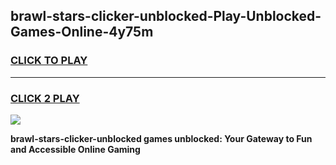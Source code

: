 
## brawl-stars-clicker-unblocked-Play-Unblocked-Games-Online-4y75m
<h3>
<a href="https://premium76.site?title=brawl-stars-clicker-unblocked&ref=25A">CLICK TO PLAY</a></h3>
<hr>

<h3>
<a href="https://premium76.site?title=brawl-stars-clicker-unblocked&ref=25A">CLICK 2 PLAY</a>
  
</h3>

<a href="https://premium76.site?title=brawl-stars-clicker-unblocked&ref=25A"><img src="https://clearcache.store/games.png"></a>


**brawl-stars-clicker-unblocked games unblocked: Your Gateway to Fun and Accessible Online Gaming**
